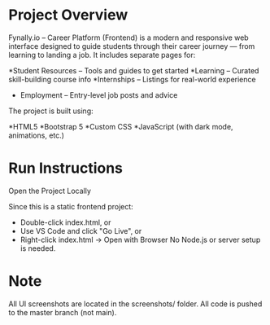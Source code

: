 # Project Overview
Fynally.io – Career Platform (Frontend) is a modern and responsive web interface designed to guide students through their career journey — from learning to landing a job.
It includes separate pages for:

*Student Resources – Tools and guides to get started
*Learning – Curated skill-building course info
*Internships – Listings for real-world experience
* Employment – Entry-level job posts and advice

The project is built using:

*HTML5
*Bootstrap 5
*Custom CSS
*JavaScript (with dark mode, animations, etc.)
# Run Instructions
Open the Project Locally

Since this is a static frontend project:

* Double-click index.html, or
* Use VS Code and click "Go Live", or
* Right-click index.html → Open with Browser
No Node.js or server setup is needed.

# Note
All UI screenshots are located in the screenshots/ folder.
 All code is pushed to the master branch (not main).
